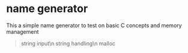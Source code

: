 # name generator

This a simple name generator to test on basic C concepts and memory management
> string input\n
> string handling\n
> malloc
